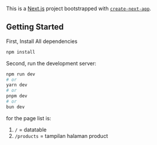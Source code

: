 This is a [Next.js](https://nextjs.org) project bootstrapped with [`create-next-app`](https://nextjs.org/docs/app/api-reference/cli/create-next-app).

## Getting Started

First, Install All dependencies

```bash
npm install
```

Second, run the development server:

```bash
npm run dev
# or
yarn dev
# or
pnpm dev
# or
bun dev
```

for the page list is:

1. `/` = datatable
2. `/products` = tampilan halaman product
